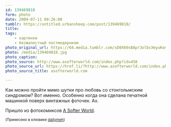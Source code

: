 ```yaml
---
id: 139469818
form: photo
date: 2009-07-11 09:26:00
tumblr: https://untitled.urbansheep.com/post/139469818/
title:
tags:
    - картинки
    - безжалостный постмодернизм
photo_original_url: https://64.media.tumblr.com/sD0X69sBApr3olbcXmyuKombo1_1280.jpg
photo: /media/139469818.jpg
photo_caption: 
photo_source: http://www.asofterworld.com/index.php?id=458
photo_source_url: https://href.li/?http://www.asofterworld.com/index.php?id=458
photo_source_title: asofterworld.com

---
```


<p>Как можно пройти мимо шутки про любовь со стокгольмским синдромом? Вот именно. Особенно когда она сделана печатной машинкой поверх винтажных фоточек. Ах.</p>

<p>Пришло из фотокомиксов <a href="http://www.asofterworld.com/index.php?id=458">A Softer World</a>.</p>

<p><small>(Принесено в клювике <a href="http://dailymeh.tumblr.com/post/139313617">dailymeh</a>)</small></p>
